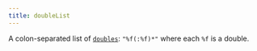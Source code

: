 ```yaml
---
title: doubleList
---
```

A colon-separated list of [`doubles`](/docs/attr-types/double/): `"%f(:%f)*"`
where each `%f` is a double.
